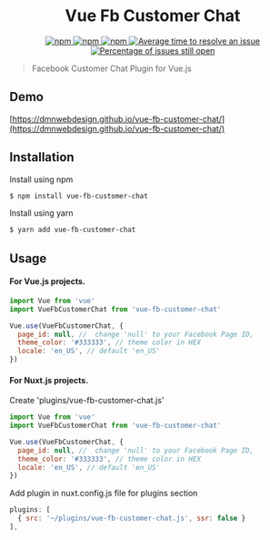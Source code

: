 <h1 align="center">Vue Fb Customer Chat</h1>

<p align="center">
  <a href="https://www.npmjs.com/package/vue-fb-customer-chat">
    <img alt="npm" src="https://img.shields.io/npm/v/vue-fb-customer-chat.svg" />
  </a>
  <a href="https://bundlephobia.com/result?p=vue-fb-customer-chat">
    <img alt="npm" src="https://badgen.net/bundlephobia/minzip/vue-fb-customer-chat" />
  </a>
  <a href="https://npm-stat.com/charts.html?package=vue-fb-customer-chat">
    <img alt="npm" src="https://img.shields.io/npm/dm/vue-fb-customer-chat.svg" />
  </a>
  <a href="http://isitmaintained.com/project/dmnWebDesign/vue-fb-customer-chat">
    <img src="http://isitmaintained.com/badge/resolution/dmnWebDesign/vue-fb-customer-chat.svg" alt="Average time to resolve an issue" />
  </a>
  <a href="http://isitmaintained.com/project/dmnWebDesign/vue-fb-customer-chat">
    <img src="http://isitmaintained.com/badge/open/dmnWebDesign/vue-fb-customer-chat.svg" alt="Percentage of issues still open" />
  </a>
</p>

> Facebook Customer Chat Plugin for Vue.js



## Demo
[https://dmnwebdesign.github.io/vue-fb-customer-chat/](https://dmnwebdesign.github.io/vue-fb-customer-chat/)



## Installation
Install using npm
```sh
$ npm install vue-fb-customer-chat
```

Install using yarn
```sh
$ yarn add vue-fb-customer-chat
```



## Usage
#### For Vue.js projects.


```js
import Vue from 'vue'
import VueFbCustomerChat from 'vue-fb-customer-chat'

Vue.use(VueFbCustomerChat, {
  page_id: null, //  change 'null' to your Facebook Page ID,
  theme_color: '#333333', // theme color in HEX
  locale: 'en_US', // default 'en_US'
})
```



#### For Nuxt.js projects.
Create 'plugins/vue-fb-customer-chat.js'

```js
import Vue from 'vue'
import VueFbCustomerChat from 'vue-fb-customer-chat'

Vue.use(VueFbCustomerChat, {
  page_id: null, //  change 'null' to your Facebook Page ID,
  theme_color: '#333333', // theme color in HEX
  locale: 'en_US', // default 'en_US'
})
```

Add plugin in nuxt.config.js file for plugins section
```js
plugins: [
  { src: '~/plugins/vue-fb-customer-chat.js', ssr: false }
],
```
